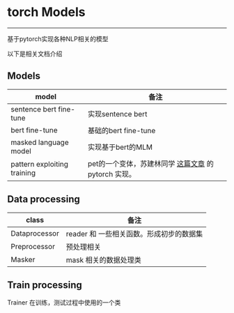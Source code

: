 # torch Models

---
基于pytorch实现各种NLP相关的模型

以下是相关文档介绍

## Models
|model|备注|
|---|---|
|sentence bert fine-tune|实现sentence bert|
|bert fine-tune|基础的bert fine-tune|
|masked language model|实现基于bert的MLM|
|pattern exploiting training|pet的一个变体，苏建林同学 [这篇文章](https://kexue.fm/archives/8213) 的pytorch 实现。|

## Data processing
|class|备注|
|---|---|
|Dataprocessor|reader 和 一些相关函数。形成初步的数据集|
|Preprocessor|预处理相关|
|Masker|mask 相关的数据处理类|



## Train processing
Trainer 在训练，测试过程中使用的一个类